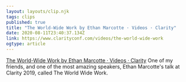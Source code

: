 ```yaml
---
layout: layouts/clip.njk 
tags: clips 
published: true 
title: "The World-Wide Work by Ethan Marcotte · Videos · Clarity" 
date: 2020-08-11T23:40:37.134Z 
link: https://www.clarityconf.com/videos/the-world-wide-work 
ogtype: article 
---
```

[The World-Wide Work by Ethan Marcotte · Videos · Clarity](https://www.clarityconf.com/videos/the-world-wide-work) 
One of my friends, and one of the most amazing speakers, Ethan Marcotte's talk at Clarity 2019, called The World Wide Work.

